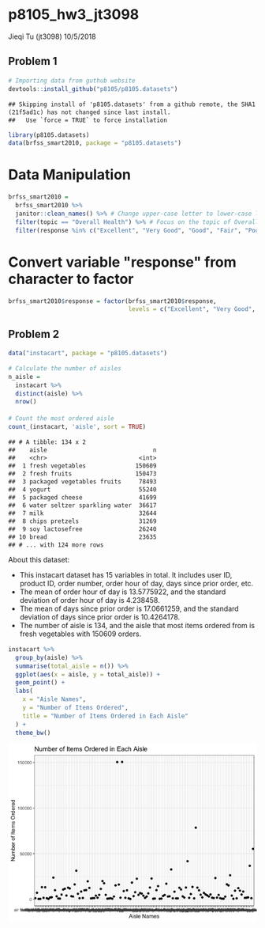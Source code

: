 p8105\_hw3\_jt3098
================
Jieqi Tu (jt3098)
10/5/2018

Problem 1
---------

``` r
# Importing data from guthub website
devtools::install_github("p8105/p8105.datasets")
```

    ## Skipping install of 'p8105.datasets' from a github remote, the SHA1 (21f5ad1c) has not changed since last install.
    ##   Use `force = TRUE` to force installation

``` r
library(p8105.datasets)
data(brfss_smart2010, package = "p8105.datasets")
```

Data Manipulation
=================

``` r
brfss_smart2010 = 
  brfss_smart2010 %>%
  janitor::clean_names() %>% # Change upper-case letter to lower-case letter
  filter(topic == "Overall Health") %>% # Focus on the topic of Overall Health
  filter(response %in% c("Excellent", "Very Good", "Good", "Fair", "Poor"))
```

Convert variable "response" from character to factor
====================================================

``` r
brfss_smart2010$response = factor(brfss_smart2010$response, 
                                  levels = c("Excellent", "Very Good", "Good", "Fair", "Poor"))
```

Problem 2
---------

``` r
data("instacart", package = "p8105.datasets")
```

``` r
# Calculate the number of aisles
n_aisle = 
  instacart %>%
  distinct(aisle) %>%
  nrow()

# Count the most ordered aisle
count_(instacart, 'aisle', sort = TRUE)
```

    ## # A tibble: 134 x 2
    ##    aisle                              n
    ##    <chr>                          <int>
    ##  1 fresh vegetables              150609
    ##  2 fresh fruits                  150473
    ##  3 packaged vegetables fruits     78493
    ##  4 yogurt                         55240
    ##  5 packaged cheese                41699
    ##  6 water seltzer sparkling water  36617
    ##  7 milk                           32644
    ##  8 chips pretzels                 31269
    ##  9 soy lactosefree                26240
    ## 10 bread                          23635
    ## # ... with 124 more rows

About this dataset:

-   This instacart dataset has 15 variables in total. It includes user ID, product ID, order number, order hour of day, days since prior order, etc.
-   The mean of order hour of day is 13.5775922, and the standard deviation of order hour of day is 4.238458.
-   The mean of days since prior order is 17.0661259, and the standard deviation of days since prior order is 10.4264178.
-   The number of aisle is 134, and the aisle that most items ordered from is fresh vegetables with 150609 orders.

``` r
instacart %>%
  group_by(aisle) %>%
  summarise(total_aisle = n()) %>%
  ggplot(aes(x = aisle, y = total_aisle)) +
  geom_point() +
  labs(
    x = "Aisle Names",
    y = "Number of Items Ordered",
    title = "Number of Items Ordered in Each Aisle"
  ) +
  theme_bw()
```

![](p8105_hw3_jt3098_files/figure-markdown_github/plots%20of%20number%20of%20items%20ordered%20in%20each%20aisle-1.png)
